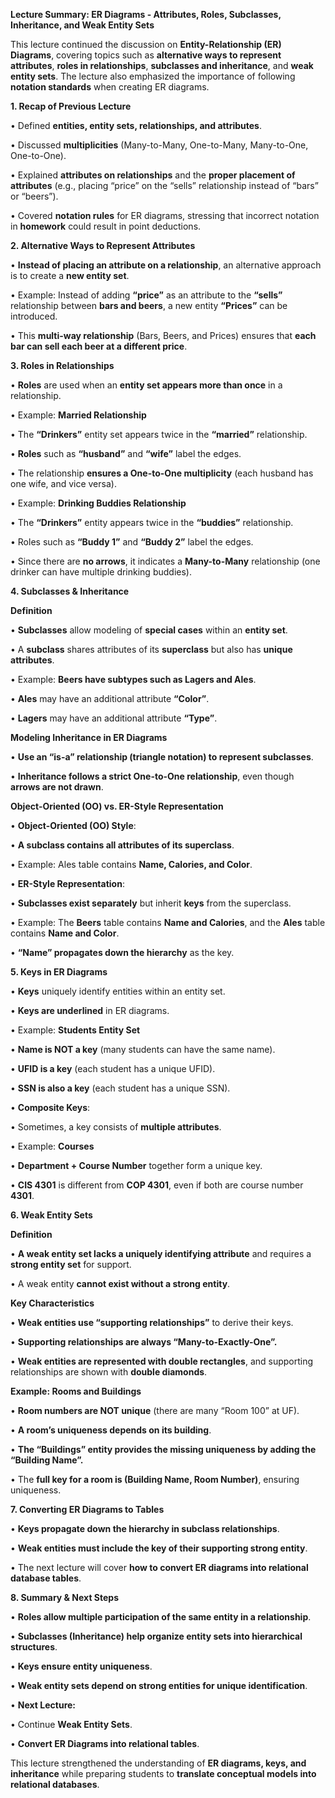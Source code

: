 
**Lecture Summary: ER Diagrams - Attributes, Roles, Subclasses, Inheritance, and Weak Entity Sets**

  

This lecture continued the discussion on **Entity-Relationship (ER) Diagrams**, covering topics such as **alternative ways to represent attributes**, **roles in relationships**, **subclasses and inheritance**, and **weak entity sets**. The lecture also emphasized the importance of following **notation standards** when creating ER diagrams.

  

**1. Recap of Previous Lecture**

• Defined **entities, entity sets, relationships, and attributes**.

• Discussed **multiplicities** (Many-to-Many, One-to-Many, Many-to-One, One-to-One).

• Explained **attributes on relationships** and the **proper placement of attributes** (e.g., placing “price” on the “sells” relationship instead of “bars” or “beers”).

• Covered **notation rules** for ER diagrams, stressing that incorrect notation in **homework** could result in point deductions.

  

**2. Alternative Ways to Represent Attributes**

• **Instead of placing an attribute on a relationship**, an alternative approach is to create a **new entity set**.

• Example: Instead of adding **“price”** as an attribute to the **“sells”** relationship between **bars and beers**, a new entity **“Prices”** can be introduced.

• This **multi-way relationship** (Bars, Beers, and Prices) ensures that **each bar can sell each beer at a different price**.

  

**3. Roles in Relationships**

• **Roles** are used when an **entity set appears more than once** in a relationship.

• Example: **Married Relationship**

• The **“Drinkers”** entity set appears twice in the **“married”** relationship.

• **Roles** such as **“husband”** and **“wife”** label the edges.

• The relationship **ensures a One-to-One multiplicity** (each husband has one wife, and vice versa).

• Example: **Drinking Buddies Relationship**

• The **“Drinkers”** entity appears twice in the **“buddies”** relationship.

• Roles such as **“Buddy 1”** and **“Buddy 2”** label the edges.

• Since there are **no arrows**, it indicates a **Many-to-Many** relationship (one drinker can have multiple drinking buddies).

  

**4. Subclasses & Inheritance**

  

**Definition**

• **Subclasses** allow modeling of **special cases** within an **entity set**.

• A **subclass** shares attributes of its **superclass** but also has **unique attributes**.

• Example: **Beers have subtypes such as Lagers and Ales**.

• **Ales** may have an additional attribute **“Color”**.

• **Lagers** may have an additional attribute **“Type”**.

  

**Modeling Inheritance in ER Diagrams**

• **Use an “is-a” relationship (triangle notation) to represent subclasses**.

• **Inheritance follows a strict One-to-One relationship**, even though **arrows are not drawn**.

  

**Object-Oriented (OO) vs. ER-Style Representation**

• **Object-Oriented (OO) Style**:

• **A subclass contains all attributes of its superclass**.

• Example: Ales table contains **Name, Calories, and Color**.

• **ER-Style Representation**:

• **Subclasses exist separately** but inherit **keys** from the superclass.

• Example: The **Beers** table contains **Name and Calories**, and the **Ales** table contains **Name and Color**.

• **“Name” propagates down the hierarchy** as the key.

  

**5. Keys in ER Diagrams**

• **Keys** uniquely identify entities within an entity set.

• **Keys are underlined** in ER diagrams.

• Example: **Students Entity Set**

• **Name is NOT a key** (many students can have the same name).

• **UFID is a key** (each student has a unique UFID).

• **SSN is also a key** (each student has a unique SSN).

• **Composite Keys**:

• Sometimes, a key consists of **multiple attributes**.

• Example: **Courses**

• **Department + Course Number** together form a unique key.

• **CIS 4301** is different from **COP 4301**, even if both are course number **4301**.

  

**6. Weak Entity Sets**

  

**Definition**

• **A weak entity set lacks a uniquely identifying attribute** and requires a **strong entity set** for support.

• A weak entity **cannot exist without a strong entity**.

  

**Key Characteristics**

• **Weak entities use “supporting relationships”** to derive their keys.

• **Supporting relationships are always “Many-to-Exactly-One”.**

• **Weak entities are represented with double rectangles**, and supporting relationships are shown with **double diamonds**.

  

**Example: Rooms and Buildings**

• **Room numbers are NOT unique** (there are many “Room 100” at UF).

• **A room’s uniqueness depends on its building**.

• **The “Buildings” entity provides the missing uniqueness by adding the “Building Name”.**

• The **full key for a room is (Building Name, Room Number)**, ensuring uniqueness.

  

**7. Converting ER Diagrams to Tables**

• **Keys propagate down the hierarchy in subclass relationships**.

• **Weak entities must include the key of their supporting strong entity**.

• The next lecture will cover **how to convert ER diagrams into relational database tables**.

  

**8. Summary & Next Steps**

• **Roles allow multiple participation of the same entity in a relationship**.

• **Subclasses (Inheritance) help organize entity sets into hierarchical structures**.

• **Keys ensure entity uniqueness**.

• **Weak entity sets depend on strong entities for unique identification**.

• **Next Lecture:**

• Continue **Weak Entity Sets**.

• **Convert ER Diagrams into relational tables**.

  

This lecture strengthened the understanding of **ER diagrams, keys, and inheritance** while preparing students to **translate conceptual models into relational databases**.